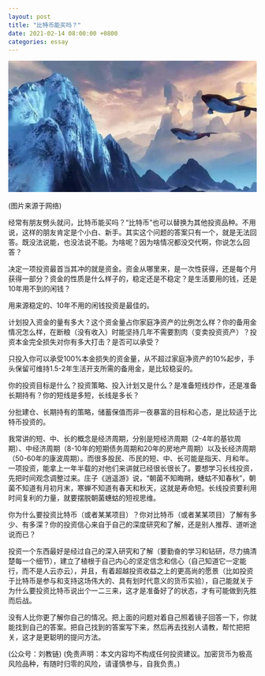 ```yaml
---
layout: post
title: "比特币能买吗？"
date: 2021-02-14 08:00:00 +0800
categories: essay
---
```


![](/images/2021/20210214.jpg)

(图片来源于网络)

经常有朋友劈头就问，比特币能买吗？“比特币”也可以替换为其他投资品种。不用说，这样的朋友肯定是个小白、新手。其实这个问题的答案只有一个，就是无法回答。既没法说能，也没法说不能。为啥呢？因为啥情况都没交代啊，你说怎么回答？

决定一项投资最首当其冲的就是资金。资金从哪里来，是一次性获得，还是每个月获得一部分？资金的性质是什么样子的，稳定还是不稳定？是生活要用的钱，还是10年用不到的闲钱？

用来源稳定的、10年不用的闲钱投资是最佳的。

计划投入资金的量有多大？这个资金量占你家庭净资产的比例怎么样？你的备用金情况怎么样，在断粮（没有收入）时能坚持几年不需要割肉（变卖投资资产）？投资本金完全损失对你有多大打击？是否可以承受？

只投入你可以承受100%本金损失的资金量，从不超过家庭净资产的10%起步，手头保留可维持1.5-2年生活开支所需的备用金，是比较稳妥的。

你的投资目标是什么？投资策略、投入计划又是什么？是准备短线炒作，还是准备长期持有？你的短线是多短，长线是多长？

分批建仓、长期持有的策略，储蓄保值而非一夜暴富的目标和心态，是比较适于比特币投资的。

我常讲的短、中、长的概念是经济周期，分别是短经济周期（2-4年的基钦周期）、中经济周期（8-10年的短期债务周期和20年的房地产周期）以及长经济周期（50-60年的康波周期）。而很多股民、币民的短、中、长可能是指天、月和年。一项投资，能拿上一年半载的对他们来讲就已经很长很长了。要想学习长线投资，先把时间观念调整过来。庄子《逍遥游》说，“朝菌不知晦朔，蟪蛄不知春秋”，朝菌不知道有月初月末，寒蝉不知道有春天和秋天，这就是寿命短。长线投资要利用时间复利的力量，就要摆脱朝菌蟪蛄的短视思维。

你为什么要投资比特币（或者某某项目）？你对比特币（或者某某项目）了解有多少、有多深？你的投资信心来自于自己的深度研究和了解，还是别人推荐、道听途说而已？

投资一个东西最好是经过自己的深入研究和了解（要勤奋的学习和钻研，尽力搞清楚每一个细节），建立了植根于自己内心的坚定信念和信心（自己知道它一定能行，而不是人云亦云），并且，有着超越投资收益之上的更高尚的愿景（比如投资于比特币是参与和支持这场伟大的、具有划时代意义的货币实验），自己能就关于为什么要投资比特币说出个一二三来，这才是准备好了的状态，才有可能做到先胜而后战。

没有人比你更了解你自己的情况。把上面的问题对着自己照着镜子回答一下，你就能找到自己的答案。把自己找到的答案写下来，然后再去找别人请教，帮忙把把关，这才是更聪明的提问方法。

(公众号：刘教链)
(免责声明：本文内容均不构成任何投资建议。加密货币为极高风险品种，有随时归零的风险，请谨慎参与，自我负责。)
